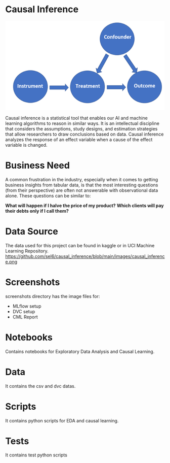 # Causal Inference

<p align="center">
     <img src="https://github.com/sel6/causal_inference/blob/main/images/causal_inference.png">
</p>

Causal inference is a statistical tool that enables our AI and machine learning algorithms to reason in similar ways.
It is an intellectual discipline that considers the assumptions, study designs, and estimation strategies that allow researchers to draw conclusions based on data.
Causal inference analyzes the response of an effect variable when a cause of the effect variable is changed.

# Business Need

A common frustration in the industry, especially when it comes to getting business insights from tabular data, is that the most interesting questions (from their perspective) are often not answerable with observational data alone. These questions can be similar to:

**What will happen if I halve the price of my product?**
**Which clients will pay their debts only if I call them?**

# Data Source

The data used for this project can be found in kaggle or in UCI Machine Learning Repository.
https://github.com/sel6/causal_inference/blob/main/images/causal_inference.png

# Screenshots

screenshots directory has the image files for:
* MLflow setup
* DVC setup
* CML Report

# Notebooks

Contains notebooks for Exploratory Data Analysis and Causal Learning.

# Data

It contains the csv and dvc datas.

# Scripts

It contains python scripts for EDA and causal learning.

# Tests

It contains test python scripts

